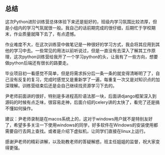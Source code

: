 ## 总结

这次Python进阶训练营总体体验下来还是挺好的，班级内学习氛围比较浓厚，但是小组内的学习气氛就很一般。我自己的话前期完成的很仔细，后期忙于学校期末，作业质量就降下去了，有点遗憾。

作业难度不大，在这次训练营中做笔记是一种很好的学习方式，我会将其应用到其他的学习中去。一些常见的用法以前听说过，但是一直没有去深入了解其工作原理，这次python训练营给我开了一个学习python的头，让我有了一些方向，想要做python后端还有很长的路要走。

毕业项目初一看感觉不简单，但是将需求拆分后一条一条的就变得清晰明了了，自己没有反复的复习，完成时感觉又是重新学了一遍，每重复一次又是对知识点的加深理解。训练营结束后还是会自己继续找资源学习下去的。

尹老师前面讲的很好，特别是多进程高阶语法那一块，后面讲django框架深入到源码的时候有点乏味，很容易走神，后面介绍的celery讲的太快了，看完了还是搞不懂如何操作。

建议：尹老师录制是在macos系统上的，这对于windows用户就不是特别友好了，希望多多关注一下使用windows的同学，好多软件在Windows的安装使用都需要自行去网上查找。或者是介绍下虚拟机，让同学们直接在linux上运行。

感谢尹老师的精彩讲解，以及助教老师的答疑解惑，班主任姐姐的监督，祝大家变得更强。
